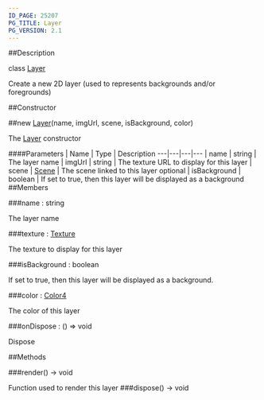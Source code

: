 ```yaml
---
ID_PAGE: 25207
PG_TITLE: Layer
PG_VERSION: 2.1
---
```

##Description

class [Layer](/classes/2.2/Layer)

Create a new 2D layer (used to represents backgrounds and/or foregrounds)

##Constructor

##new [Layer](/classes/2.2/Layer)(name, imgUrl, scene, isBackground, color)

The [Layer](/classes/2.2/Layer) constructor

####Parameters
 | Name | Type | Description
---|---|---|---
 | name | string |  The layer name
 | imgUrl | string |  The texture URL to display for this layer
 | scene | [Scene](/classes/2.2/Scene) |  The scene linked to this layer
optional | isBackground | boolean |  If set to true, then this layer will be displayed as a background
##Members

###name : string

The layer name

###texture : [Texture](/classes/2.2/Texture)

The texture to display for this layer

###isBackground : boolean

If set to true, then this layer will be displayed as a background.

###color : [Color4](/classes/2.2/Color4)

The color of this layer

###onDispose : () =&gt; void

Dispose

##Methods

###render() &rarr; void

Function used to render this layer
###dispose() &rarr; void


